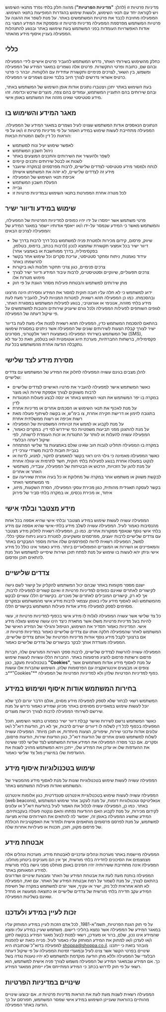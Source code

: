 <!-- # מדיניות פרטיות – "שופה" -->

מדיניות פרטיות זו (להלן: **"מדיניות הפרטיות"**) מהווה חלק בלתי נפרד מתנאי השימוש ויש לקוראה יחד עם תנאי השימוש, ולעשות שימוש בהגדרות המופיעות בתנאי השימוש.
המפעילה מחויבת לכבד את פרטיות המשתמשים באתר. על מנת לשפר את ההגנה על פרטיות המשתמש מפרסמת המפעילה מדיניות פרטיות זו ומספקת את המידע המצוי בה אודות האפשרויות העומדות בפני המשתמש בעת שימושו באתר ובנוגע להתנהלות המפעילה בעניין איסוף מידע מהאתר.

## כללי

כחלק מהשימוש בשירותי האתר, נדרש המשתמש להעביר פרטים אישיים לידי המפעילה ובהם שם, כתובת ופרטי התקשרות. פרטים אלה נשמרים במאגר המידע של המפעילה ומשמש, בין השאר, לצרכים פנימיים ותקשורת עתידית עם הלקוחות. יובהר כי פרטי כרטיס אשראי נדרשים לצורך חיוב בלבד ואינם נשמרים עי המפעילה.

בעת השימוש באתר יתכן ויצטברו נתונים אודות אופן השימוש של המשתמש באתר, ובהם שירותים בהם התעניין המשתמש, עמודים בהם צפה, מוצרים שרכש וכדומה. זהו מידע סטטיסטי שאינו מזהה את המשתמש באופן אישי.

## מאגר המידע והשימוש בו

הנתונים הנאספים אודות המשתמש שצוינו לעיל נשמרים במאגר המידע של המפעילה. המפעילה מתחייבת לעשות שימוש במידע האמור על פי מדיניות פרטיות זו ו/או על פי הוראות כל דין ולשם המטרות הבאות:

- לאפשר שימוש יעיל ונוח למשתמש
- ניהול חשבון המשתמש
- לשפר ולהעשיר את השירותים והתכנים המוצעים באתר
- לשנות או לבטל שירותים ותכנים קיימים
- לנתח ולמסור מידע סטטיסטי לצדדים שלישיים, לרבות מפרסמים (במקרה שיועבר מידע זה לצדדים שלישיים, לא יזהה את המשתמש אישית)
- אכיפת תנאי השימוש של המפעילה
- הפעלת חשבון המשתמש
- גבייה
- לכל מטרה אחרת המפורטת בתנאי השימוש ובמדיניות פרטיות זו

## שימוש במידע ודיוור ישיר

פרטי משתמש אשר יימסרו על ידו יהיו כפופים למדיניות הפרטיות של המפעילה, והמשתמש מאשר כי המידע שנמסר על-ידו ו/או ייאסף אודותיו יישמר במאגר המידע של המפעילה לצרכים הבאים:

- שיווק, פרסום, קידום מכירות ולמטרת פניה למשתמש בכל דרך לרבות בדרך של דיוור ישיר בכל אמצעי תקשורת שתמצא לנכון (לרבות בכתב, בדפוס, בטלפון, בפקסימיליה, בדרך ממוחשבת או באמצעי אחר)
- עידוד נאמנות, ניתוח ומחקר סטטיסטי, עריכת סקרים וכל שימוש אחר בקשר להרשמתו באתר
- צרכים פנימיים, כגון צרכי תחקור תלונות ו/או ביקורות
- צרכים תפעוליים, שיווקיים וסטטיסטיים, לרבות עיבוד המידע ודיוור ישיר לצורך מימוש מטרות אלו
- מתן שירותים למשתמש והבטחת פעילות מסחר הוגנת על פי חוק

ידוע למשתמש כי לא חלה עליו חובה חוקית למסור את המידע ומסירתו הינה מרצונו ובהסכמתו. כמו כן המפעילה תהא רשאית, למטרות המנויות לעיל, להעביר מעת לעת מידע בלתי מזוהה, אנונימי או אגרגטיבי, בנוגע לפעילות המשתמש במסגרת האתר, לגופים השותפים לפעילות המפעילה ולכל גורם שיעניק שירותים והטבות למשתמשים על פי שיקול דעתה של המפעילה.

בהתאם להסכמת המשתמש כדין, המפעילה תהא רשאית לפנות אליו מעת לעת בדיוור ישיר לצורך קבלת הצעות לשירותים שונים של המפעילה אשר ניתנים במסגרת שימושו של המשתמש בשירותי המפעילה באמצעות דואר אלקטרוני, מסרונים (SMS), פקסימיליה, ברשתות החברתיות, מערכת חיוג אוטומטית ו/או בטלפון, וזאת כל עוד לא נתקבלה הודעה אחרת מהמשתמש בכל עת.

## מסירת מידע לצד שלישי

להלן מצבים בגינם עשויה המפעילה לחלוק את המידע של המשתמש עם צדדים שלישיים:

- כאשר המשתמש אישר למפעילה להעביר את פרטיו האישיים לצדדים שלישיים לרבות משווקים לצורך אספקת שירות ו/או מוצר
- במקרה בו יפר המשתמש את תנאי השימוש באתר או ינסה לבצע פעולות המנוגדות לדין
- על מנת לאכוף את תנאי השימוש או הסכמים אחרים או מדיניות אחרת
- בתגובה לזימון או דרישת חקירה אחרת, צו בימ"ש, או בקשה לשיתוף פעולה מאת רשות אכיפה או רשות ממשלתית אחרת
- על מנת לקבוע או לממש את זכויותיה המשפטיות של המפעילה
- על מנת להתגונן מפני תביעות משפטיות כפי שיידרש לפי דין. במקרים כאמור, המפעילה עשויה להעלות או לוותר על התנגדות או זכות העומדת לרשותה, לפי שיקול דעתה הבלעדי
- במקרה בו המפעילה תחליט לגבות חוב שאינו שולם באמצעות צד שלישי המתמחה בגביית חובות לרבות משרדי עורכי דין
- כאשר המפעילה מאמינה כי גילוי הינו ראוי בקשר למאמצים לחקור, למנוע, לדווח או לנקוט בפעולה אחרת בנוגע לפעילות בלתי חוקית, חשד לתרמית או עוולה אחרת
- על מנת להגן על הזכויות, הרכוש או הבטיחות של המפעילה, עובדיה, משתמשי האתר או אחרים
- לבקשת משווק או משתמש אחר במקרה של מחלוקת או כל בעיה אחרת שאירעה עם מי ממשתמשי האתר
- בקשר לעסקה תאגידית מהותית, כגון מכירת עסקי המפעילה, הסרת השקעות, מיזוג, איחוד, או מכירת נכסים, או במקרה בלתי סביר של פירוק

## מידע מצטבר ובלתי אישי

המפעילה עשויה לעשות שימוש במידע מצטבר ובלתי אישי שהיא אספה בכל אחת מהנסיבות כאמור לעיל. המפעילה עשויה לשלב מידע בלתי-אישי שהיא אספה עם מידע בלתי אישי נוסף שנאסף ממקורות אחרים. כמו כן, המפעילה רשאית לחלוק מידע מצטבר עם צדדים שלישיים לרבות יועצים, מפרסמים ומשקיעים, למטרת ביצוע ניתוח עסקי כללי. למשל, המפעילה רשאית לדווח למפרסמים שלה אודות מספר המבקרים באתר והמאפיינים או השירות או המוצרים הפופולאריים ביותר. מידע כאמור אינו כולל כל מידע אישי וניתן יהא לעשות בו שימוש על מנת לפתח תוכן ושירות שיסייעו למשתמש ועל מנת להתאים תוכן ופרסום.

## צדדים שלישיים

ישנם מספר מקומות באתר שבהם יכול המשתמש להקליק על קישור לשם גישה לקישורים לאתרים שאינם כפופים למדיניות פרטיות זו ואינם קשורים למפעילה לרבות, אך לא רק, קישורים המובילים לאתרים של מוכרים. בקישורים הללו עשויים לבקש מהמשתמש ו/או לאסוף מידע עליו באופן עצמאי לרבות מידע אישי מהמשתמש ובמקרים מסוימים לספק למפעילה מידע אודות פעילות המשתמש בקישורים הללו.

כל צד שלישי אשר עשויה המפעילה לגלות לו מידע אישי בכפוף למדיניות פרטיות זו, עשוי להיות בעל מדיניות פרטיות משלו אשר מתארת כיצד הינו עושה שימוש ומגלה מידע אישי. המדיניות כאמור תסדיר את השימוש, הטיפול והגילוי של המידע האישי של המשתמש לאחר שהמפעילה חלקה אותו עם צדדים שלישיים כאמור במדיניות פרטיות זו. אם ברצונך לקבל מידע נוסף אודות מדיניות הפרטיות של אותם צדדים שלישיים, המפעילה מעודדת אותך לבקר בקישורים של צדדים שלישיים כאמור.

המפעילה עשויה להרשות לצדדים שלישיים, לרבות ספקי השירות המורשים שלה, חברות פרסום ורשתות פרסום להציג פרסומות באתר. החברות הללו עשויות לעשות שימוש בטכנולוגיות מעקב, כגון **"Cookies"**, על מנת לאסוף מידע אודות משתמשים אשר צופים או מבצעים אינטראקציה עם הפרסומות שלהן. השימוש שחברות אלו עושות ב**"Cookies"** כפוף למדיניות הפרטיות שלהן ולא למדיניות הפרטיות של המפעילה.

## בחירות המשתמש אודות איסוף ושימוש במידע

המשתמש רשאי לבחור שלא לספק למפעילה מידע מסוים, אולם הדבר יגרום לכך שלא יוכל לעשות שימוש במאפיינים מסוימים באתר מכיוון שמידע כאמור נדרש על מנת שירשם לשירותי המפעילה לרבות לצורך רכישת מוצרים.

כאשר המשתמש נרשם לשירות ואישר קבלת דיוור ישיר כמפורט בתנאי השימוש, תוכל המפעילה בכפוף לכל דין לשלוח לו דיוורים ישירים לרבות, אך לא רק, הודעות דוא"ל ו/או עלונים אודות עדכוני שירות, שיפורים, הצעות מיוחדות, או תוכן מיוחד. המפעילה עשויה לשלוח למשתמש סוגים אחרים של הודעות דוא"ל, כגון הודעות שירות, הודעות פרסום, וסקרים. אם כבר מסרה המפעילה את המידע אודות המשתמש לצד שלישי לפני ששינה את ההעדפות שלו או עדכן את המידע שלו, ייתכן ויהא המשתמש מחויב לשנות את ההעדפות שלו במישרין מול צד שלישי כאמור.

## שימוש בטכנולוגיות איסוף מידע

המפעילה עשויה לעשות שימוש בטכנולוגיות שונות על מנת לאסוף מידע מהמכשיר של המשתמש ואודות פעילות המשתמש באתר.

המפעילה עשויה לעשות שימוש בטכנולוגיית אינטרנט סטנדרטית, כגון אלומות אינטרנט (web beacons), אנאליטיקס וטכנולוגיות דומות, על מנת לעקוב אחר שימוש המשתמש באתר. כמו כן, המפעילה עשויה לכלול את האמור לעיל בהודעות דוא"ל או עלונים לקידום מכירות, על מנת לקבוע האם ההודעות נפתחו והאם ננקטה פעולה בעקבותיהם. המידע שתשיג המפעילה באופן זה, יאפשר לה להתאים את השירותים שהיא מציעה למשתמש, על מנת לפרסם פרסומים מותאמים אישית ולמדוד את האפקטיביות הכוללת של פרסום מקוון, תוכן, תכנות או פעילויות אחרות שלה.

## אבטחת מידע

המפעילה מיישמת באתר מערכות ונהלים עדכניים לאבטחת מידע. מערכות ונהלים אלה מצמצמים את הסיכונים לחדירה בלתי מורשית, אך אין הם מעניקים ביטחון מוחלט. המפעילה אינה מתחייבת ששירותיה יהיו חסינים באופן מוחלט מפני גישה בלתי מורשית למידע המאוחסן באתר.  
המפעילה בוחנת מעת לעת את אבטחת המידע של האתר ומבצעת שינויים ושדרוגים בהתאם לצורך, על מנת לשמור על רמת אבטחת המידע של האתר. עם זאת, המפעילה לא תהא אחראית לכל נזק, ישיר או עקיף, אשר יגרם למשתמש במקרה של חשיפת המידע עקב חדירה בלתי מורשית של צדדים שלישיים או כתוצאה ממעשה או מחדל שאינם בשליטת המפעילה.

## זכות לעיין במידע ולעדכנו

על פי חוק הגנת הפרטיות, תשמ"א-1981, לכל אדם הזכות לעיין במידע המוחזק עליו במאגר המידע של המפעילה אשר נמצא בהליכי רישום. משתמש שעיין במידע עליו ומצא שהמידע אינו נכון, שלם, ברור או מעודכן, רשאי לפנות לבעל מאגר המידע בבקשה לתקן ו/או לעדכן ו/או למחוק את המידע המוחזק עליו כאמור לעיל.
פנייה כזאת יש להפנות למפעילה בדוא"ל שכתובתו היא [shoppa@shoppa.co.il](mailto:shoppa@shoppa.co.il). מובהר בזאת כי ייתכנו שינויים בפרטי הקשר אשר צוינו לעיל ובמועדי זמינות המפעילה על פי שיקול דעתה הבלעדי של המפעילה וללא מתן הודעה מוקדמת ולמשתמש לא יהיו טענות נגדה בשל כך.
אם המידע שבמאגר המידע של המפעילה משמש לצורך פניה אישית למשתמש, הוא רשאי על פי חוק לדרוש בכתב כי המידע המתייחס אליו יימחק ממאגר המידע.

## שינויים במדיניות הפרטיות

המפעילה רשאית לשנות מעת לעת את הוראות מדיניות פרטיות זו. אם יבוצעו שינויים מהותיים בהוראות שעניינן השימוש במידע אישי שמסר המשתמש, תפורסם על כך הודעה באתר המפעילה.
